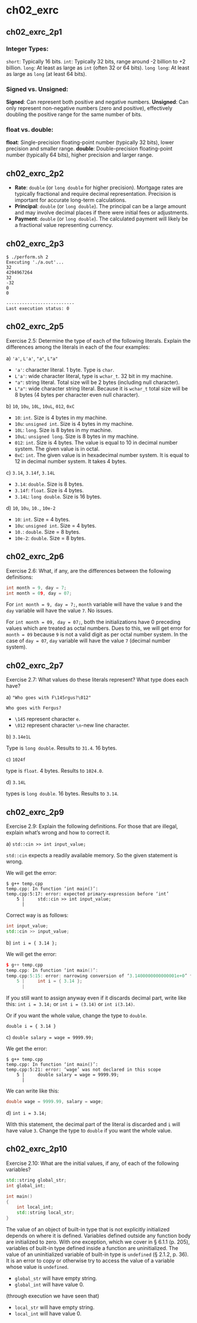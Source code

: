 # ch02_exrc

## ch02_exrc_2p1

### Integer Types:

`short`: Typically 16 bits.
`int`: Typically 32 bits, range around -2 billion to +2 billion.
`long`: At least as large as `int` (often 32 or 64 bits).
`long long`: At least as large as `long` (at least 64 bits).

### Signed vs. Unsigned:

**Signed**: Can represent both positive and negative numbers.
**Unsigned**: Can only represent non-negative numbers (zero and positive), effectively doubling the positive range for the same number of bits.

### float vs. double:

**float**: Single-precision floating-point number (typically 32 bits), lower precision and smaller range.
**double**: Double-precision floating-point number (typically 64 bits), higher precision and larger range.

## ch02_exrc_2p2

- **Rate**: `double` (or `long double` for higher precision). Mortgage rates are typically fractional and require decimal representation. Precision is important for accurate long-term calculations.
- **Principal**: `double` (or `long double`). The principal can be a large amount and may involve decimal places if there were initial fees or adjustments.
- **Payment**: `double` (or `long double`). The calculated payment will likely be a fractional value representing currency.

## ch02_exrc_2p3

```console
$ ./perform.sh 2
Executing './a.out'...
32
4294967264
32
-32
0
0

--------------------------
Last execution status: 0
```

## ch02_exrc_2p5

Exercise 2.5: Determine the type of each of the following literals. Explain the differences among the literals in each of the four examples:

a) `'a'`, `L'a'`, `"a"`, `L"a"`

- `'a'`: character literal. 1 byte. Type is `char`.
- `L'a'`: wide character literal, type is `wchar_t`. 32 bit in my machine.
- `"a"`: string literal. Total size will be 2 bytes (including null character).
- `L"a"`: wide character string literal. Because it is `wchar_t` total size will be 8 bytes (4 bytes per character even null character).

b) `10`, `10u`, `10L`, `10uL`, `012`, `0xC`

- `10`: `int`. Size is 4 bytes in my machine.
- `10u`: `unsigned int`. Size is 4 bytes in my machine.
- `10L`: `long`. Size is 8 bytes in my machine.
- `10uL`: `unsigned long`. Size is 8 bytes in my machine.
- `012`: `int`. Size is 4 bytes. The value is equal to 10 in decimal number system. The given value is in octal.
- `0xC`: `int`. The given value is in hexadecimal number system. It is equal to 12 in decimal number system. It takes 4 bytes.

c) `3.14`, `3.14f`, `3.14L`

- `3.14`: `double`. Size is 8 bytes.
- `3.14f`: `float`. Size is 4 bytes.
- `3.14L`: `long double`. Size is 16 bytes.

d) `10`, `10u`, `10.`, `10e-2`

- `10`: `int`. Size = 4 bytes.
- `10u`: `unsigned int`. Size = 4 bytes.
- `10.`: `double`. Size = 8 bytes.
- `10e-2`: `double`. Size = 8 bytes.

## ch02_exrc_2p6

Exercise 2.6: What, if any, are the differences between the following definitions:

```cpp
int month = 9, day = 7;
int month = 09, day = 07;
```

For `int month = 9, day = 7;`, `month` variable will have the value `9` and the `day` variable will have the value `7`. No issues.

For `int month = 09, day = 07;`, both the initializations have 0 preceding values which are treated as octal numbers. Dues to this, we will get error for `month = 09` because `9` is not a valid digit as per octal number system. In the case of `day = 07`, `day` variable will have the value `7` (decimal number system).

## ch02_exrc_2p7

Exercise 2.7: What values do these literals represent? What type does each have?

a) `"Who goes with F\145rgus?\012"`

```console
Who goes with Fergus?
```

- `\145` represent character `e`.
- `\012` represent character `\n`-new line character.

b) `3.14e1L`

Type is `long double`. Results to `31.4`. 16 bytes.

c) `1024f`

type is `float`. 4 bytes. Results to `1024.0`.

d) `3.14L`

types is `long double`. 16 bytes. Results to `3.14`.

## ch02_exrc_2p9

Exercise 2.9: Explain the following definitions. For those that are illegal, explain what’s wrong and how to correct it.

a) `std::cin >> int input_value;`

`std::cin` expects a readily available memory. So the given statement is wrong.

We will get the error:

```console
$ g++ temp.cpp 
temp.cpp: In function ‘int main()’:
temp.cpp:5:17: error: expected primary-expression before ‘int’
    5 |     std::cin >> int input_value;
      |  
```

Correct way is as follows:

```cpp
int input_value;
std::cin >> input_value;
```


b) `int i = { 3.14 };`

We will get the error:

```cpp
$ g++ temp.cpp 
temp.cpp: In function ‘int main()’:
temp.cpp:5:15: error: narrowing conversion of ‘3.1400000000000001e+0’ from ‘double’ to ‘int’ [-Wnarrowing]
    5 |     int i = { 3.14 };
      |    
```

If you still want to assign anyway even if it discards decimal part, write like this: `int i = 3.14;` or `int i = (3.14)` or `int i(3.14)`.

Or if you want the whole value, change the type to `double`.

`double i = { 3.14 }`

c) `double salary = wage = 9999.99;`

We get the error:

```console
$ g++ temp.cpp 
temp.cpp: In function ‘int main()’:
temp.cpp:5:21: error: ‘wage’ was not declared in this scope
    5 |     double salary = wage = 9999.99;
      |
```

We can write like this:

```cpp
double wage = 9999.99, salary = wage;
```

d) `int i = 3.14;`

With this statement, the decimal part of the literal is discarded and `i` will have value `3`. Change the type to `double` if you want the whole value.


## ch02_exrc_2p10

Exercise 2.10: What are the initial values, if any, of each of the following variables?

```cpp
std::string global_str;
int global_int;

int main()
{
    int local_int;
    std::string local_str;
}
```

The value of an object of built-in type that is not explicitly initialized depends on where it is defined. Variables defined outside any function body are initialized to zero. With one exception, which we cover in § 6.1.1 (p. 205), variables of built-in type defined inside a function are uninitialized. The value of an uninitialized variable of built-in type is `undefined` (§ 2.1.2, p. 36). It is an error to copy or otherwise try to access the value of a variable whose value is `undefined`.

- `global_str` will have empty string.
- `global_int` will have value 0.


(through execution we have seen that)
- `local_str` will have empty string.
- `local_int` will have value 0.